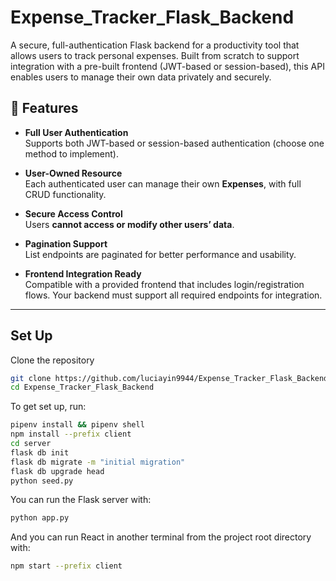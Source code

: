 # Expense_Tracker_Flask_Backend

A secure, full-authentication Flask backend for a productivity tool that allows users to track personal expenses. Built from scratch to support integration with a pre-built frontend (JWT-based or session-based), this API enables users to manage their own data privately and securely.

## 🔐 Features

- **Full User Authentication**  
  Supports both JWT-based or session-based authentication (choose one method to implement).
  
- **User-Owned Resource**  
  Each authenticated user can manage their own **Expenses**, with full CRUD functionality.

- **Secure Access Control**  
  Users **cannot access or modify other users’ data**.

- **Pagination Support**  
  List endpoints are paginated for better performance and usability.

- **Frontend Integration Ready**  
  Compatible with a provided frontend that includes login/registration flows. Your backend must support all required endpoints for integration.

---


## Set Up

 Clone the repository
   ```bash
   git clone https://github.com/luciayin9944/Expense_Tracker_Flask_Backend.git
   cd Expense_Tracker_Flask_Backend
  ```


To get set up, run:

```bash
pipenv install && pipenv shell
npm install --prefix client
cd server
flask db init
flask db migrate -m "initial migration"
flask db upgrade head
python seed.py
```

You can run the Flask server with:

```bash
python app.py
```
And you can run React in another terminal from the project root directory with:

```bash
npm start --prefix client
```
